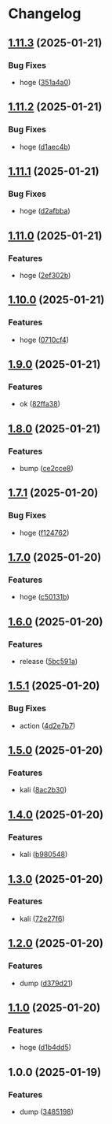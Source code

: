 # Changelog

## [1.11.3](https://github.com/shiron-dev/ci-test/compare/kali-linux-v1.11.2...kali-linux-v1.11.3) (2025-01-21)


### Bug Fixes

* hoge ([351a4a0](https://github.com/shiron-dev/ci-test/commit/351a4a0e309613da00323e98faf492734efdf654))

## [1.11.2](https://github.com/shiron-dev/ci-test/compare/kali-linux-v1.11.1...kali-linux-v1.11.2) (2025-01-21)


### Bug Fixes

* hoge ([d1aec4b](https://github.com/shiron-dev/ci-test/commit/d1aec4b87aab92e118c6d1b4081794f62ed4ad76))

## [1.11.1](https://github.com/shiron-dev/ci-test/compare/kali-linux-v1.11.0...kali-linux-v1.11.1) (2025-01-21)


### Bug Fixes

* hoge ([d2afbba](https://github.com/shiron-dev/ci-test/commit/d2afbbaa15cb73786d4e8751e63d104ac55d72d1))

## [1.11.0](https://github.com/shiron-dev/ci-test/compare/kali-linux-v1.10.0...kali-linux-v1.11.0) (2025-01-21)


### Features

* hoge ([2ef302b](https://github.com/shiron-dev/ci-test/commit/2ef302ba4fd6624631e7f7365ad018e90898006c))

## [1.10.0](https://github.com/shiron-dev/ci-test/compare/kali-linux-v1.9.0...kali-linux-v1.10.0) (2025-01-21)


### Features

* hoge ([0710cf4](https://github.com/shiron-dev/ci-test/commit/0710cf480da7ed8bdbca2218cf60085c117095ff))

## [1.9.0](https://github.com/shiron-dev/ci-test/compare/kali-linux-v1.8.0...kali-linux-v1.9.0) (2025-01-21)


### Features

* ok ([82ffa38](https://github.com/shiron-dev/ci-test/commit/82ffa38d8b9ea9556321e67a44ec3567ac42ad95))

## [1.8.0](https://github.com/shiron-dev/ci-test/compare/kali-linux-v1.7.1...kali-linux-v1.8.0) (2025-01-21)


### Features

* bump ([ce2cce8](https://github.com/shiron-dev/ci-test/commit/ce2cce8a6d3b68166f1e15dfe36f7ef8c9ba7d4c))

## [1.7.1](https://github.com/shiron-dev/ci-test/compare/kali-linux-v1.7.0...kali-linux-v1.7.1) (2025-01-20)


### Bug Fixes

* hoge ([f124762](https://github.com/shiron-dev/ci-test/commit/f124762d57a39a07938af08e5a6bef9bcb05ab38))

## [1.7.0](https://github.com/shiron-dev/ci-test/compare/kali-linux-v1.6.0...kali-linux-v1.7.0) (2025-01-20)


### Features

* hoge ([c50131b](https://github.com/shiron-dev/ci-test/commit/c50131bb5402ef263262b383386789ee4e0d2c7d))

## [1.6.0](https://github.com/shiron-dev/ci-test/compare/kali-linux-v1.5.1...kali-linux-v1.6.0) (2025-01-20)


### Features

* release ([5bc591a](https://github.com/shiron-dev/ci-test/commit/5bc591a3f02e5681881c000e8f38cb1ae5f8af13))

## [1.5.1](https://github.com/shiron-dev/ci-test/compare/kali-linux-v1.5.0...kali-linux-v1.5.1) (2025-01-20)


### Bug Fixes

* action ([4d2e7b7](https://github.com/shiron-dev/ci-test/commit/4d2e7b7b6e23a0314956b16d59bc94607d5d0cd7))

## [1.5.0](https://github.com/shiron-dev/ci-test/compare/kali-linux-v1.4.0...kali-linux-v1.5.0) (2025-01-20)


### Features

* kali ([8ac2b30](https://github.com/shiron-dev/ci-test/commit/8ac2b3060831331cb2c5acc27ea3c4bd3d9431a6))

## [1.4.0](https://github.com/shiron-dev/ci-test/compare/kali-linux-v1.3.0...kali-linux-v1.4.0) (2025-01-20)


### Features

* kali ([b980548](https://github.com/shiron-dev/ci-test/commit/b980548c9a82b518818dcfb5cf01f9bd7598e50b))

## [1.3.0](https://github.com/shiron-dev/ci-test/compare/kali-linux-v1.2.0...kali-linux-v1.3.0) (2025-01-20)


### Features

* kali ([72e27f6](https://github.com/shiron-dev/ci-test/commit/72e27f6c2e13f229640bc5e7f60fd1b4ea114bee))

## [1.2.0](https://github.com/shiron-dev/ci-test/compare/kali-linux-v1.1.0...kali-linux-v1.2.0) (2025-01-20)


### Features

* dump ([d379d21](https://github.com/shiron-dev/ci-test/commit/d379d2157c2abe07b9e272566567ab6d04830ed5))

## [1.1.0](https://github.com/shiron-dev/ci-test/compare/kali-linux-v1.0.0...kali-linux-v1.1.0) (2025-01-20)


### Features

* hoge ([d1b4dd5](https://github.com/shiron-dev/ci-test/commit/d1b4dd580fd15077fd1ea5a702d1bd1c02a8b418))

## 1.0.0 (2025-01-19)


### Features

* dump ([3485198](https://github.com/shiron-dev/ci-test/commit/3485198cf0f8c2b1b4f03f484e0e6a9be14b22f9))
